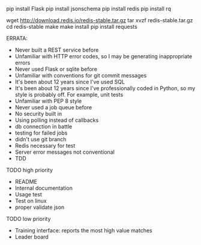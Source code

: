 pip install Flask
pip install jsonschema
pip install redis
pip install rq

wget http://download.redis.io/redis-stable.tar.gz
tar xvzf redis-stable.tar.gz
cd redis-stable
make
make install
pip install requests

ERRATA:

- Never built a REST service before
- Unfamiliar with HTTP error codes, so I may be generating inappropriate
  errors
- Never used Flask or sqlite before
- Unfamiliar with conventions for git commit messages
- It's been about 12 years since I've used SQL
- It's been about 12 years since I've professionally coded in Python,
  so my style is probably off. For example, unit tests
- Unfamiliar with PEP 8 style
- Never used a job queue before
- No security built in
- Using polling instead of callbacks
- db connection in battle
- testing for failed jobs
- didn't use git branch
- Redis necessary for test
- Server error messages not conventional
- TDD

TODO high priority
- README
- Internal documentation
- Usage test
- Test on linux
- proper validate json

TODO low priority
- Training interface: reports the most high value matches
- Leader board
